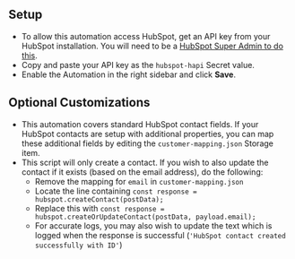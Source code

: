 ## Setup
- To allow this automation access HubSpot, get an API key from your HubSpot installation. You will need to be a [HubSpot Super Admin to do this](https://knowledge.hubspot.com/integrations/how-do-i-get-my-hubspot-api-key).
- Copy and paste your API key as the `hubspot-hapi` Secret value.
- Enable the Automation in the right sidebar and click **Save**.

## Optional Customizations
- This automation covers standard HubSpot contact fields. If your HubSpot contacts are setup with additional properties, you can map these additional fields by editing the `customer-mapping.json` Storage item.
- This script will only create a contact. If you wish to also update the contact if it exists (based on the email address), do the following:
  - Remove the mapping for `email` in `customer-mapping.json`
  - Locate the line containing `const response = hubspot.createContact(postData);`
  - Replace this with `const response = hubspot.createOrUpdateContact(postData, payload.email);`
  - For accurate logs, you may also wish to update the text which is logged when the response is successful (`'HubSpot contact created successfully with ID'`)
